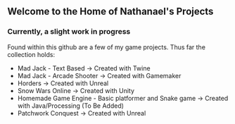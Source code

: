 ## Welcome to the Home of Nathanael's Projects
### Currently, a slight work in progress

Found within this github are a few of my game projects.
Thus far the collection holds: 
* Mad Jack - Text Based -> Created with Twine
* Mad Jack - Arcade Shooter -> Created with Gamemaker
* Horders -> Created with Unreal
* Snow Wars Online -> Created with Unity
* Homemade Game Engine - Basic platformer and Snake game -> Created with Java/Processing (To Be Added)
* Patchwork Conquest -> Created with Unreal
